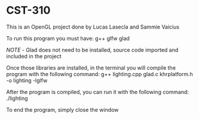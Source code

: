 # CST-310

This is an OpenGL project done by Lucas Lasecla and Sammie Vaicius

To run this program you must have:
    g++
    glfw
    glad

*NOTE* - Glad does not need to be installed, source code imported and included in the project 

Once those libraries are installed, in the terminal you will compile the program with the following command:
    g++ lighting.cpp glad.c khrplatform.h -o lighting -lglfw

After the program is compiled, you can run it with the following command:
    ./lighting


To end the program, simply close the window
